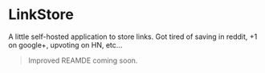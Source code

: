 # LinkStore
A little self-hosted application to store links.  Got tired of saving in reddit, +1 on google+, upvoting on HN, etc...

> Improved REAMDE coming soon.
